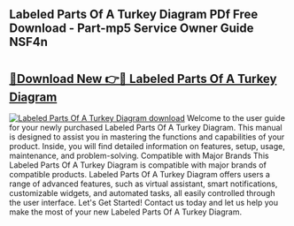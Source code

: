 ## Labeled Parts Of A Turkey Diagram PDf Free Download - Part-mp5 Service Owner Guide NSF4n

# <h2><a href="http://dfknvq.blite.top/?on=Labeled+Parts+Of+A+Turkey+Diagram">🔗Download New 👉🔴 Labeled Parts Of A Turkey Diagram</a></h2>

[![Labeled Parts Of A Turkey Diagram download](https://i.imgur.com/lujVjoI.png)](http://dfknvq.blite.top/?on=Labeled+Parts+Of+A+Turkey+Diagram)
Welcome to the user guide for your newly purchased Labeled Parts Of A Turkey Diagram. This manual is designed to assist you in mastering the functions and capabilities of your product. Inside, you will find detailed information on features, setup, usage, maintenance, and problem-solving. Compatible with Major Brands This Labeled Parts Of A Turkey Diagram is compatible with major brands of compatible products. Labeled Parts Of A Turkey Diagram offers users a range of advanced features, such as virtual assistant, smart notifications, customizable widgets, and automated tasks, all easily controlled through the user interface. Let's Get Started! Contact us today and let us help you make the most of your new Labeled Parts Of A Turkey Diagram.
